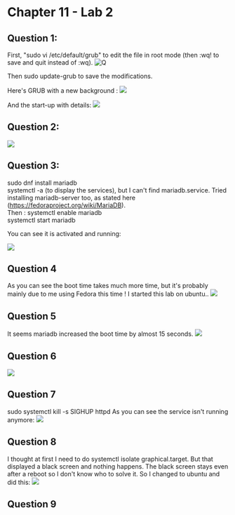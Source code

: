 # Chapter 11 - Lab 2

## Question 1:

First, "sudo vi /etc/default/grub" to edit the file in root mode (then :wq! to save and quit instead of :wq).
![Q](images/1.png)

Then sudo update-grub to save the modifications.

Here's GRUB with a new background :
![](images/1-3.png)

And the start-up with details:
![](images/1-2.png)

## Question 2:

![](images/2.png)

## Question 3:

sudo dnf install mariadb  
systemctl -a (to display the services), but I can't find mariadb.service. Tried installing mariadb-server too, as stated here (https://fedoraproject.org/wiki/MariaDB).  
Then :
systemctl enable mariadb  
systemctl start mariadb

You can see it is activated and running: 

![](images/3.png)

## Question 4

As you can see the boot time takes much more time, but it's probably mainly due to me using Fedora this time ! I started this lab on ubuntu..
![](images/4.png)

## Question 5

It seems mariadb increased the boot time by almost 15 seconds.
![](images/5.png)

## Question 6

![](images/6.png)

## Question 7

sudo systemctl kill -s SIGHUP httpd
As you can see the service isn't running anymore:
![](images/7.png)

## Question 8

I thought at first I need to do systemctl isolate graphical.target. But that displayed a black screen and nothing happens. The black screen stays even after a reboot so I don't know who to solve it.
So I changed to ubuntu and did this:
![](images/8.png)

## Question 9













